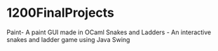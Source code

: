 # 1200FinalProjects
Paint- A paint GUI made in OCaml
Snakes and Ladders - An interactive snakes and ladder game using Java Swing
